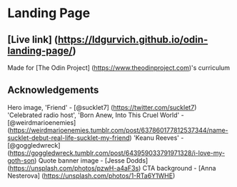 # Landing Page

## [Live link] (https://ldgurvich.github.io/odin-landing-page/)

Made for [The Odin Project] (https://www.theodinproject.com)'s curriculum

## Acknowledgements

Hero image, 'Friend' - [@sucklet7] (https://twitter.com/sucklet7)
'Celebrated radio host', 'Born Anew, Into This Cruel World' - [@weirdmarioenemies] (https://weirdmarioenemies.tumblr.com/post/637860177812537344/name-sucklet-debut-real-life-sucklet-my-friend)
'Keanu Reeves' - [@goggledwreck] (https://goggledwreck.tumblr.com/post/643959033791971328/i-love-my-goth-son)
Quote banner image - [Jesse Dodds] (https://unsplash.com/photos/pzwH-a4aF3s)
CTA background - [Anna Nesterova] (https://unsplash.com/photos/1-RTa6Y1WHE)
